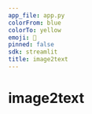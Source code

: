 ```yaml
--- 
app_file: app.py
colorFrom: blue
colorTo: yellow
emoji: 📘
pinned: false
sdk: streamlit
title: image2text
---
```


# image2text
